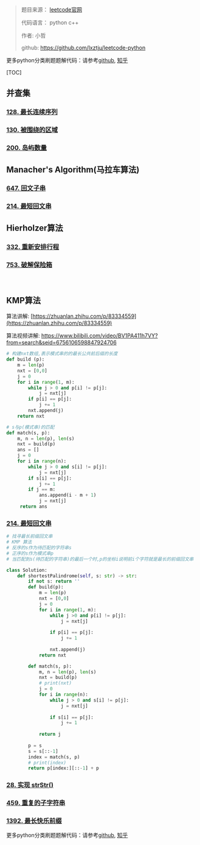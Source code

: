> 题目来源： [leetcode官网](https://leetcode-cn.com/problemset/all/)
> 
> 代码语言： python c++
> 
> 作者:   小哲
> 
> github: https://github.com/lxztju/leetcode-python

更多python分类刷题题解代码：请参考[github](https://github.com/lxztju/leetcode-python),   [知乎](https://zhuanlan.zhihu.com/c_1218480100364447744)



[TOC]

## 并查集





### [128. 最长连续序列](https://leetcode-cn.com/problems/longest-consecutive-sequence/)



### [130. 被围绕的区域](https://leetcode-cn.com/problems/surrounded-regions/)



### [200. 岛屿数量](https://leetcode-cn.com/problems/number-of-islands/)







## Manacher's Algorithm(马拉车算法)



### [647. 回文子串](https://leetcode-cn.com/problems/palindromic-substrings/)



### [214. 最短回文串](https://leetcode-cn.com/problems/shortest-palindrome/)



## Hierholzer算法



### [332. 重新安排行程](https://leetcode-cn.com/problems/reconstruct-itinerary/)



### [753. 破解保险箱](https://leetcode-cn.com/problems/cracking-the-safe/)



### 

```python

```

```c++

```



## KMP算法

算法讲解: [https://zhuanlan.zhihu.com/p/83334559](https://zhuanlan.zhihu.com/p/83334559)

算法视频讲解: https://www.bilibili.com/video/BV1PA411h7VY?from=search&seid=6756106598847924706



```python
# 构建nxt数组,表示模式串的的最长公共前后缀的长度
def build (p):
    m = len(p)
    nxt = [0,0]
    j = 0
    for i in range(1, m):
        while j > 0 and p[i] != p[j]:
            j = nxt[j]
        if p[i] == p[j]:
            j += 1
        nxt.append(j)
    return nxt

# s与p(模式串)的匹配
def match(s, p):
    m, n = len(p), len(s)
    nxt = build(p)
    ans = []
    j = 0
    for i in range(n):
        while j > 0 and s[i] != p[j]:
            j = nxt[j]
        if s[i] == p[j]:
            j += 1
        if j == m:
            ans.append(i - m + 1)
            j = nxt[j]
     return ans

```









### [214. 最短回文串](https://leetcode-cn.com/problems/shortest-palindrome/)



```python
# 找寻最长前缀回文串
# KMP 算法
# 反序的s作为待匹配的字符串s
# 正序的s作为模式串p
# 当匹配到s(待匹配的字符串)的最后一个时,p的坐标i说明前i个字符就是最长的前缀回文串

class Solution:
    def shortestPalindrome(self, s: str) -> str:
        if not s: return ''
        def build(p):
            m = len(p)
            nxt = [0,0]
            j = 0
            for i in range(1, m):
                while j >0 and p[i] != p[j]:
                    j = nxt[j]
                
                if p[i] == p[j]:
                    j += 1
                
                nxt.append(j)
            return nxt

        def match(s, p):
            m, n = len(p), len(s)
            nxt = build(p)
            # print(nxt)
            j = 0
            for i in range(n):
                while j > 0 and s[i] != p[j]:
                    j = nxt[j]
                
                if s[i] == p[j]:
                    j += 1
                
            return j
            
        p = s
        s = s[::-1]
        index = match(s, p)
        # print(index)
        return p[index:][::-1] + p
```





### [28. 实现 strStr()](https://leetcode-cn.com/problems/implement-strstr/)





### [459. 重复的子字符串](https://leetcode-cn.com/problems/repeated-substring-pattern/)





### [1392. 最长快乐前缀](https://leetcode-cn.com/problems/longest-happy-prefix/)















更多python分类刷题题解代码：请参考[github](https://github.com/lxztju/leetcode-python),   [知乎](https://zhuanlan.zhihu.com/c_1218480100364447744)
